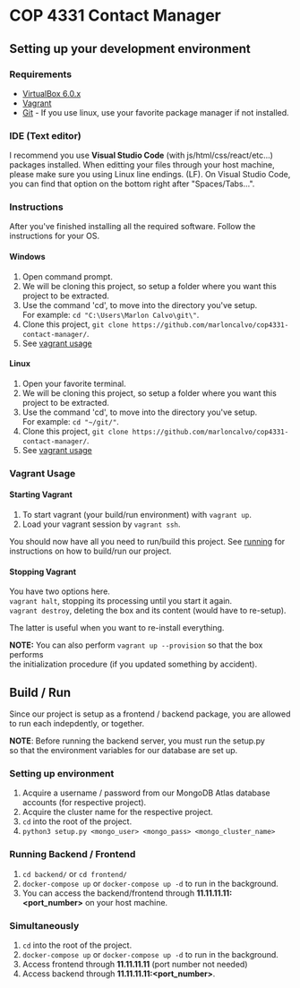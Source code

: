 # COP 4331 Contact Manager

## Setting up your development environment
### Requirements
* [VirtualBox 6.0.x](https://www.virtualbox.org/wiki/Download_Old_Builds_6_0 "VirtualBox's Old Downloads")
* [Vagrant](https://www.vagrantup.com/downloads.html "Vagrant Downloads")
* [Git](https://git-scm.com/downloads "Git Downloads") - If you use linux, use your favorite package manager if not installed.

### IDE (Text editor)
I recommend you use **Visual Studio Code** (with js/html/css/react/etc...) packages installed.
When editting your files through your host machine, please make sure you using Linux line endings.
(LF). On Visual Studio Code, you can find that option on the bottom right after "Spaces/Tabs...".

### Instructions
After you've finished installing all the required software.
Follow the instructions for your OS.

#### Windows
1. Open command prompt.
2. We will be cloning this project, so setup a folder where you want this project
to be extracted.
3. Use the command 'cd', to move into the directory you've setup.  
 For example: `cd "C:\Users\Marlon Calvo\git\"`.
4. Clone this project, `git clone https://github.com/marloncalvo/cop4331-contact-manager/`.
5. See [vagrant usage](#vagrant-usage)

#### Linux
1. Open your favorite terminal.
2. We will be cloning this project, so setup a folder where you want this project
to be extracted.
3. Use the command 'cd', to move into the directory you've setup.  
 For example: `cd "~/git/"`.
4. Clone this project, `git clone https://github.com/marloncalvo/cop4331-contact-manager/`.
5. See [vagrant usage](#vagrant-usage)
 
### Vagrant Usage
#### Starting Vagrant
1. To start vagrant (your build/run environment) with `vagrant up`.
2. Load your vagrant session by `vagrant ssh`.

You should now have all you need to run/build this project. See [running](#running)
for instructions on how to build/run our project.

#### Stopping Vagrant
You have two options here.  
`vagrant halt`, stopping its processing until you start it again.  
`vagrant destroy`, deleting the box and its content (would have to re-setup).

The latter is useful when you want to re-install everything.   

**NOTE:** You can also perform `vagrant up --provision` so that the box performs  
the initialization procedure (if you updated something by accident).

## Build / Run
Since our project is setup as a frontend / backend package, 
you are allowed to run each indepdently, or together.  

**NOTE**: Before running the backend server, you must run the setup.py  
so that the environment variables for our database are set up.

### Setting up environment
1. Acquire a username / password from our MongoDB Atlas database accounts (for respective project).
2. Acquire the cluster name for the respective project.
3. `cd` into the root of the project.
4. `python3 setup.py <mongo_user> <mongo_pass> <mongo_cluster_name>`

### Running Backend / Frontend
1. `cd backend/` or `cd frontend/`
2. `docker-compose up` or `docker-compose up -d` to run in the background.
3. You can access the backend/frontend through __11.11.11.11:<port_number>__ on your host machine.

### Simultaneously
1. `cd` into the root of the project.
2. `docker-compose up` or `docker-compose up -d` to run in the background.
3. Access frontend through __11.11.11.11__ (port number not needed)
4. Access backend through __11.11.11.11:<port_number>__.
